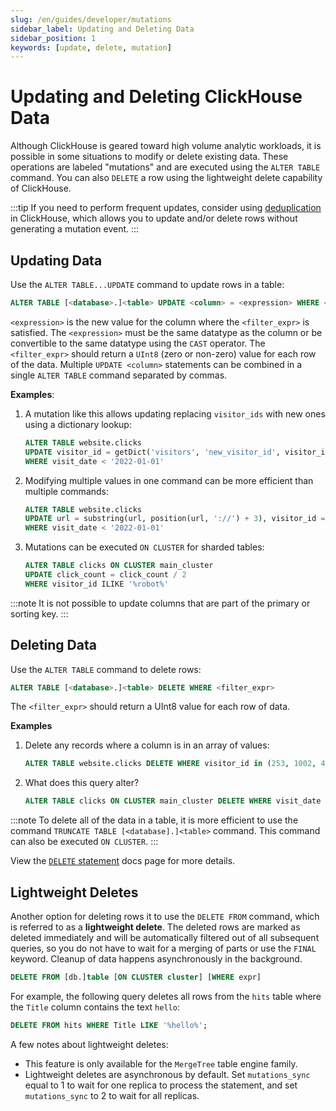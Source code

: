 ```yaml
---
slug: /en/guides/developer/mutations
sidebar_label: Updating and Deleting Data
sidebar_position: 1
keywords: [update, delete, mutation]
---
```


# Updating and Deleting ClickHouse Data

Although ClickHouse is geared toward high volume analytic workloads, it is possible in some situations to modify or delete existing data.  These operations are labeled "mutations" and are executed using the `ALTER TABLE` command. You can also `DELETE` a row using the lightweight
delete capability of ClickHouse.

:::tip
If you need to perform frequent updates, consider using [deduplication](../developer/deduplication.md) in ClickHouse, which allows you to update and/or delete rows without generating a mutation event.
:::

## Updating Data

Use the `ALTER TABLE...UPDATE` command to update rows in a table:

```sql
ALTER TABLE [<database>.]<table> UPDATE <column> = <expression> WHERE <filter_expr>
```

`<expression>` is the new value for the column where the `<filter_expr>` is satisfied.  The `<expression>` must be the same datatype as the column or be convertible to the same datatype using the `CAST` operator.  The `<filter_expr>` should return a `UInt8` (zero or non-zero) value for each row of the data.  Multiple `UPDATE <column>` statements can be combined in a single `ALTER TABLE` command separated by commas.

**Examples**:

 1.  A mutation like this allows updating replacing `visitor_ids` with new ones using a dictionary lookup:

     ```sql
     ALTER TABLE website.clicks
     UPDATE visitor_id = getDict('visitors', 'new_visitor_id', visitor_id)
     WHERE visit_date < '2022-01-01'
     ```

2.   Modifying multiple values in one command can be more efficient than multiple commands:

     ```sql
     ALTER TABLE website.clicks
     UPDATE url = substring(url, position(url, '://') + 3), visitor_id = new_visit_id
     WHERE visit_date < '2022-01-01'
     ```

3.  Mutations can be executed `ON CLUSTER` for sharded tables:

     ```sql
     ALTER TABLE clicks ON CLUSTER main_cluster
     UPDATE click_count = click_count / 2
     WHERE visitor_id ILIKE '%robot%'
     ```

:::note
It is not possible to update columns that are part of the primary or sorting key.
:::

## Deleting Data

Use the `ALTER TABLE` command to delete rows:

```sql
ALTER TABLE [<database>.]<table> DELETE WHERE <filter_expr>
```

The `<filter_expr>` should return a UInt8 value for each row of data.

**Examples**

1. Delete any records where a column is in an array of values:
    ```sql
    ALTER TABLE website.clicks DELETE WHERE visitor_id in (253, 1002, 4277)
    ```

2.  What does this query alter?
    ```sql
    ALTER TABLE clicks ON CLUSTER main_cluster DELETE WHERE visit_date < '2022-01-02 15:00:00' AND page_id = '573'
    ```

:::note
To delete all of the data in a table, it is more efficient to use the command `TRUNCATE TABLE [<database].]<table>` command.  This command can also be executed `ON CLUSTER`.
:::

View the [`DELETE` statement](/docs/en/sql-reference/statements/delete.md) docs page for more details.

## Lightweight Deletes

Another option for deleting rows it to use the `DELETE FROM` command, which is referred to as a **lightweight delete**. The deleted rows are marked as deleted immediately and will be automatically filtered out of all subsequent queries, so you do not have to wait for a merging of parts or use the `FINAL` keyword. Cleanup of data happens asynchronously in the background.

``` sql
DELETE FROM [db.]table [ON CLUSTER cluster] [WHERE expr]
```

For example, the following query deletes all rows from the `hits` table where the `Title` column contains the text `hello`:

```sql
DELETE FROM hits WHERE Title LIKE '%hello%';
```

A few notes about lightweight deletes:
- This feature is only available for the `MergeTree` table engine family.
- Lightweight deletes are asynchronous by default. Set `mutations_sync` equal to 1 to wait for one replica to process the statement, and set `mutations_sync` to 2 to wait for all replicas.

